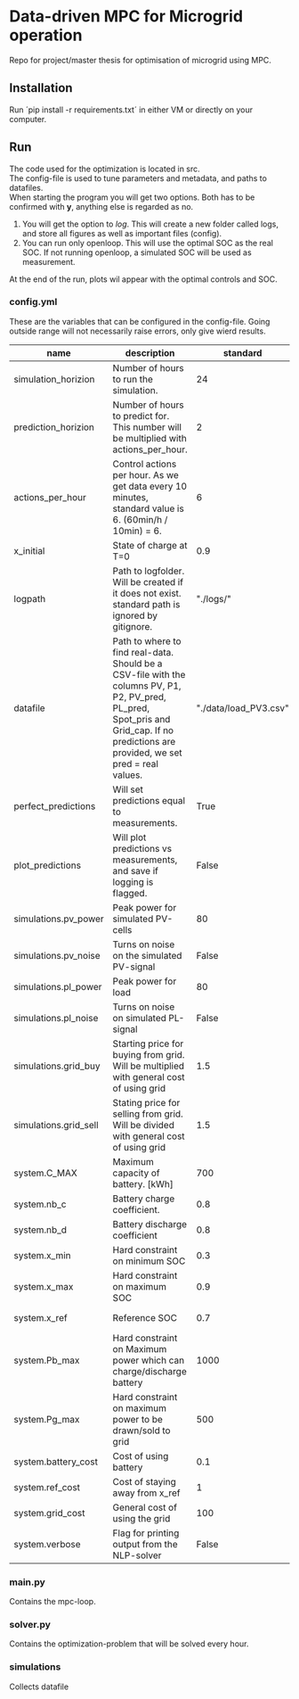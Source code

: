 # Data-driven MPC for Microgrid operation
Repo for project/master thesis for optimisation of microgrid using MPC.

## Installation
Run ´pip install -r requirements.txt´ in either VM or directly on your computer.

## Run
The code used for the optimization is located in src.  
The config-file is used to tune parameters and metadata, and paths to datafiles.  
When starting the program you will get two options. Both has to be confirmed with **y**, anything else is regarded as no.

1. You will get the option to *log*. This will create a new folder called logs, and store all figures as well as important files (config).
2. You can run only openloop. This will use the optimal SOC as the real SOC. If not running openloop, a simulated SOC will be used as measurement.

At the end of the run, plots wil appear with the optimal controls and SOC.

### config.yml
These are the variables that can be configured in the config-file. Going outside range will not necessarily raise errors, only give wierd results.

| name 	| description 	| standard 	| range 	|
|-	|-	|-	|-	|
| simulation_horizion  	| Number of hours to run the simulation.	| 24	| [1,-) 	|
| prediction_horizion  	| Number of hours to predict for. This number will be multiplied with actions_per_hour. | 2	| [1,-) 	|
| actions_per_hour 	| Control actions per hour. As we get data every 10 minutes, standard value is 6. (60min/h / 10min) = 6.  	| 6 	| [1-10] 	|
| x_initial 	| State of charge at T=0 	| 0.9 	| [x_min-x_max] 	|
| logpath 	| Path to logfolder. Will be created if it does not exist.  standard path is ignored by gitignore. 	| "./logs/" 	| -- 	|
| datafile 	| Path to where to find real-data. Should be a CSV-file with the columns PV, P1, P2, PV_pred, PL_pred, Spot_pris and Grid_cap. If no predictions are provided, we set pred = real values. 	| "./data/load_PV3.csv" 	|  	|
| perfect_predictions 	| Will set predictions equal to measurements. 	| True 	| True, False 	|
| plot_predictions 	| Will plot predictions vs measurements, and save if logging is flagged. 	| False 	| True, False 	|
| simulations.pv_power 	| Peak power for simulated PV-cells 	| 80 	| [0, -) 	|
| simulations.pv_noise 	| Turns on noise on the simulated PV-signal 	| False 	| True, False 	|
| simulations.pl_power 	| Peak power for load 	| 80 	| [0, -) 	|
| simulations.pl_noise 	| Turns on noise on simulated PL-signal 	| False 	| [0, -) 	|
| simulations.grid_buy 	| Starting price for buying from grid.  Will be multiplied with general cost of using grid 	| 1.5 	| [0, -) 	|
| simulations.grid_sell 	| Stating price for selling from grid. Will be divided with general cost of using grid 	| 1.5 	| [0, -) 	|
| system.C_MAX 	| Maximum capacity of battery. [kWh] 	| 700 	| [0, -) 	|
| system.nb_c 	| Battery charge coefficient. 	| 0.8 	| [0, 1] 	|
| system.nb_d 	| Battery discharge coefficient 	| 0.8 	| [0, 1] 	|
| system.x_min 	| Hard constraint on minimum SOC 	| 0.3 	| [0, 1] 	|
| system.x_max 	| Hard constraint on maximum SOC 	| 0.9 	| [0, 1] 	|
| system.x_ref 	| Reference SOC 	| 0.7 	| [x_min, x_max] 	|
| system.Pb_max 	| Hard constraint on Maximum power which can charge/discharge battery 	| 1000 	| [0, -) 	|
| system.Pg_max 	| Hard constraint on maximum power to be drawn/sold to grid 	| 500 	| [0, -) 	|
| system.battery_cost 	| Cost of using battery 	| 0.1 	| [0, -) 	|
| system.ref_cost 	| Cost of staying away from x_ref 	| 1 	| [0, -) 	|
| system.grid_cost 	| General cost of using the grid 	| 100 	| [0, -) 	|
| system.verbose 	| Flag for printing output from the NLP-solver 	| False 	| True, False 	|

### main.py
Contains the mpc-loop.

### solver.py
Contains the optimization-problem that will be solved every hour.

### simulations
Collects datafile
